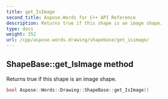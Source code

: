 ```yaml
---
title: get_IsImage
second_title: Aspose.Words for C++ API Reference
description: Returns true if this shape is an image shape.
type: docs
weight: 352
url: /cpp/aspose.words.drawing/shapebase/get_isimage/
---
```

## ShapeBase::get_IsImage method


Returns true if this shape is an image shape.

```cpp
bool Aspose::Words::Drawing::ShapeBase::get_IsImage()
```

